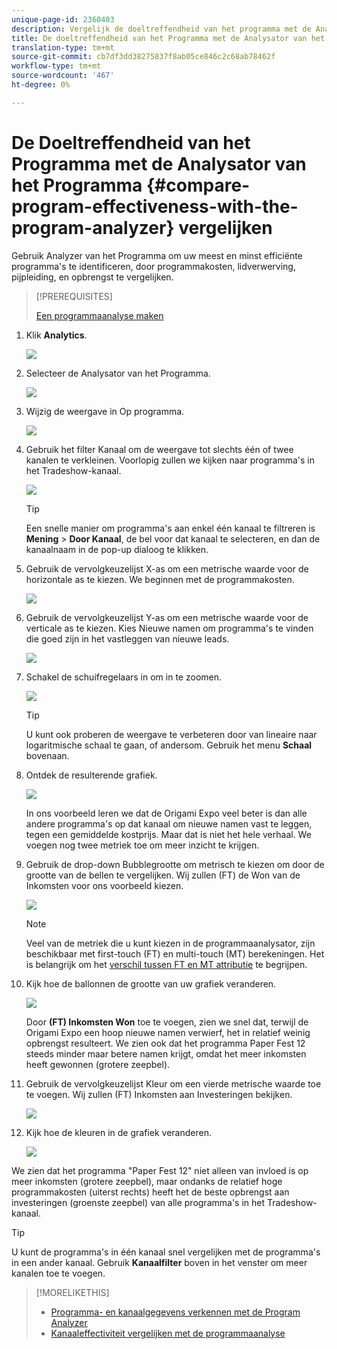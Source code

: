 ```yaml
---
unique-page-id: 2360403
description: Vergelijk de doeltreffendheid van het programma met de Analysator van het Programma - Marketo Docs - de Documentatie van het Product
title: De doeltreffendheid van het Programma met de Analysator van het Programma vergelijken
translation-type: tm+mt
source-git-commit: cb7df3dd38275837f8ab05ce846c2c68ab78462f
workflow-type: tm+mt
source-wordcount: '467'
ht-degree: 0%

---
```



# De Doeltreffendheid van het Programma met de Analysator van het Programma {#compare-program-effectiveness-with-the-program-analyzer} vergelijken

Gebruik Analyzer van het Programma om uw meest en minst efficiënte programma&#39;s te identificeren, door programmakosten, lidverwerving, pijpleiding, en opbrengst te vergelijken.

>[!PREREQUISITES]
>
>[Een programmaanalyse maken](/help/marketo/product-docs/reporting/revenue-cycle-analytics/program-analytics/create-a-program-analyzer.md)

1. Klik **Analytics**.

   ![](assets/image2014-9-17-18-3a50-3a30.png)

1. Selecteer de Analysator van het Programma.

   ![](assets/image2014-9-17-18-3a50-3a37.png)

1. Wijzig de weergave in Op programma.

   ![](assets/image2014-9-17-18-3a50-3a44.png)

1. Gebruik het filter Kanaal om de weergave tot slechts één of twee kanalen te verkleinen. Voorlopig zullen we kijken naar programma&#39;s in het Tradeshow-kanaal.

   ![](assets/image2014-9-17-18-3a51-3a2.png)

   >[!TIP]
   >
   >Een snelle manier om programma&#39;s aan enkel één kanaal te filtreren is **Mening** > **Door Kanaal**, de bel voor dat kanaal te selecteren, en dan de kanaalnaam in de pop-up dialoog te klikken.

1. Gebruik de vervolgkeuzelijst X-as om een metrische waarde voor de horizontale as te kiezen. We beginnen met de programmakosten.

   ![](assets/image2014-9-17-18-3a52-3a16.png)

1. Gebruik de vervolgkeuzelijst Y-as om een metrische waarde voor de verticale as te kiezen. Kies Nieuwe namen om programma&#39;s te vinden die goed zijn in het vastleggen van nieuwe leads.

   ![](assets/image2014-9-17-18-3a52-3a26.png)

1. Schakel de schuifregelaars in om in te zoomen.

   ![](assets/image2014-9-17-18-3a53-3a9.png)

   >[!TIP]
   >
   >U kunt ook proberen de weergave te verbeteren door van lineaire naar logaritmische schaal te gaan, of andersom. Gebruik het menu **Schaal** bovenaan.

1. Ontdek de resulterende grafiek.

   ![](assets/image2014-9-17-18-3a53-3a49.png)

   In ons voorbeeld leren we dat de Origami Expo veel beter is dan alle andere programma&#39;s op dat kanaal om nieuwe namen vast te leggen, tegen een gemiddelde kostprijs. Maar dat is niet het hele verhaal. We voegen nog twee metriek toe om meer inzicht te krijgen.

1. Gebruik de drop-down Bubblegrootte om metrisch te kiezen om door de grootte van de bellen te vergelijken. Wij zullen (FT) de Won van de Inkomsten voor ons voorbeeld kiezen.

   ![](assets/image2014-9-17-18-3a54-3a25.png)

   >[!NOTE]
   >
   >Veel van de metriek die u kunt kiezen in de programmaanalysator, zijn beschikbaar met first-touch (FT) en multi-touch (MT) berekeningen. Het is belangrijk om het [verschil tussen FT en MT attributie](/help/marketo/product-docs/reporting/revenue-cycle-analytics/revenue-tools/attribution/understanding-attribution.md) te begrijpen.

1. Kijk hoe de ballonnen de grootte van uw grafiek veranderen.

   ![](assets/image2014-9-17-18-3a54-3a57.png)

   Door **(FT) Inkomsten Won** toe te voegen, zien we snel dat, terwijl de Origami Expo een hoop nieuwe namen verwierf, het in relatief weinig opbrengst resulteert. We zien ook dat het programma Paper Fest 12 steeds minder maar betere namen krijgt, omdat het meer inkomsten heeft gewonnen (grotere zeepbel).

1. Gebruik de vervolgkeuzelijst Kleur om een vierde metrische waarde toe te voegen. Wij zullen (FT) Inkomsten aan Investeringen bekijken.

   ![](assets/image2014-9-17-18-3a55-3a33.png)

1. Kijk hoe de kleuren in de grafiek veranderen.

   ![](assets/image2014-9-17-18-3a55-3a47.png)

We zien dat het programma &quot;Paper Fest 12&quot; niet alleen van invloed is op meer inkomsten (grotere zeepbel), maar ondanks de relatief hoge programmakosten (uiterst rechts) heeft het de beste opbrengst aan investeringen (groenste zeepbel) van alle programma&#39;s in het Tradeshow-kanaal.

>[!TIP]
>
>U kunt de programma&#39;s in één kanaal snel vergelijken met de programma&#39;s in een ander kanaal. Gebruik **Kanaalfilter** boven in het venster om meer kanalen toe te voegen.

>[!MORELIKETHIS]
>
>* [Programma- en kanaalgegevens verkennen met de Program Analyzer](/help/marketo/product-docs/reporting/revenue-cycle-analytics/program-analytics/explore-program-and-channel-details-with-the-program-analyzer.md)
>* [Kanaaleffectiviteit vergelijken met de programmaanalyse](/help/marketo/product-docs/reporting/revenue-cycle-analytics/program-analytics/compare-channel-effectiveness-with-the-program-analyzer.md)

